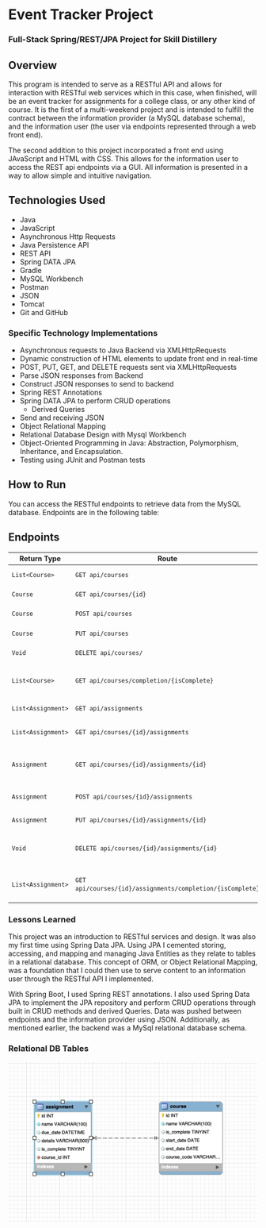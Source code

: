 # Event Tracker Project

### Full-Stack Spring/REST/JPA Project for Skill Distillery

## Overview
This program is intended to serve as a RESTful API and allows for interaction with RESTful web services which in this case,
when finished, will be an event tracker for assignments for a college class, or any other kind of course. It is the first
of a multi-weekend project and is intended to fulfill the contract between the information provider (a MySQL database schema),
and the information user (the user via endpoints represented through a web front end).  

The second addition to this project incorporated a front end using JAvaScript and HTML with CSS. This allows for the information
user to access the REST api endpoints via a GUI. All information is presented in a way to allow simple and intuitive navigation.

## Technologies Used

* Java
* JavaScript
* Asynchronous Http Requests
* Java Persistence API
* REST API
* Spring DATA JPA
* Gradle
* MySQL Workbench
* Postman
* JSON
* Tomcat
* Git and GitHub

### Specific Technology Implementations

* Asynchronous requests to Java Backend via XMLHttpRequests
* Dynamic construction of HTML elements to update front end in real-time
* POST, PUT, GET, and DELETE requests sent via XMLHttpRequests
* Parse JSON responses from Backend
* Construct JSON responses to send to backend
* Spring REST Annotations
* Spring DATA JPA to perform CRUD operations
  * Derived Queries
* Send and receiving JSON
* Object Relational Mapping
* Relational Database Design with Mysql Workbench
* Object-Oriented Programming in Java: Abstraction, Polymorphism, Inheritance, and Encapsulation.
* Testing using JUnit and Postman tests

## How to Run

You can access the RESTful endpoints to retrieve data from the MySQL database. Endpoints are in the following table:

## Endpoints

| Return Type              | Route                                                       | Functionality                               |
|--------------------------|-------------------------------------------------------------|---------------------------------------------|
| `List<Course>`           | `GET api/courses`                                           | Get all courses                             |
| `Course`                 | `GET api/courses/{id}`                                      | Get one course by id                        |
| `Course`                 | `POST api/courses`                                          | Create a course                             |
| `Course`                 | `PUT api/courses`                                           | Update a course                             |
| `Void`                   | `DELETE api/courses/`                                       | Delete a course by id                       |
| `List<Course>`           | `GET api/courses/completion/{isComplete}`                   | List courses by completion status           |
| `List<Assignment>`       | `GET api/assignments`                                       | Get all assignments                         |
| `List<Assignment>`       | `GET api/courses/{id}/assignments`                          | Get all assignments in a course             |
| `Assignment`             | `GET api/courses/{id}/assignments/{id}`                     | Get one assignment from course by id        |
| `Assignment`             | `POST api/courses/{id}/assignments`                         | Create an assignment for a course           |
| `Assignment`             | `PUT api/courses/{id}/assignments/{id}`                     | Update an assignment                        |
| `Void`                   | `DELETE api/courses/{id}/assignments/{id}`                  | Delete an assignment for a course by id     |
| `List<Assignment>`       | `GET api/courses/{id}/assignments/completion/{isComplete}`  | Get all completed assignments for a course  |

### Lessons Learned

This project was an introduction to RESTful services and design. It was also my first time using Spring Data JPA.
Using JPA I cemented storing, accessing, and mapping and managing Java Entities as they relate to tables in
a relational database. This concept of ORM, or Object Relational Mapping, was a foundation that I could then use to serve content
to an information user through the RESTful API I implemented.

With Spring Boot, I used Spring REST annotations. I also used Spring Data JPA to implement the JPA repository and perform
CRUD operations through built in CRUD methods and derived Queries. Data was pushed between endpoints and the information provider
using JSON. Additionally, as mentioned earlier, the backend was a MySql relational database schema.

### Relational DB Tables
<p>
<img src="tables.jpg" alt="DB Tables" align="center"/>
</p>
